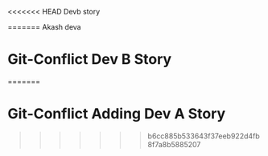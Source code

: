 <<<<<<< HEAD
Devb story


=======
Akash deva
# Git-Conflict Dev B Story 
=======
# Git-Conflict Adding Dev A Story
>>>>>>> b6cc885b533643f37eeb922d4fb8f7a8b5885207

